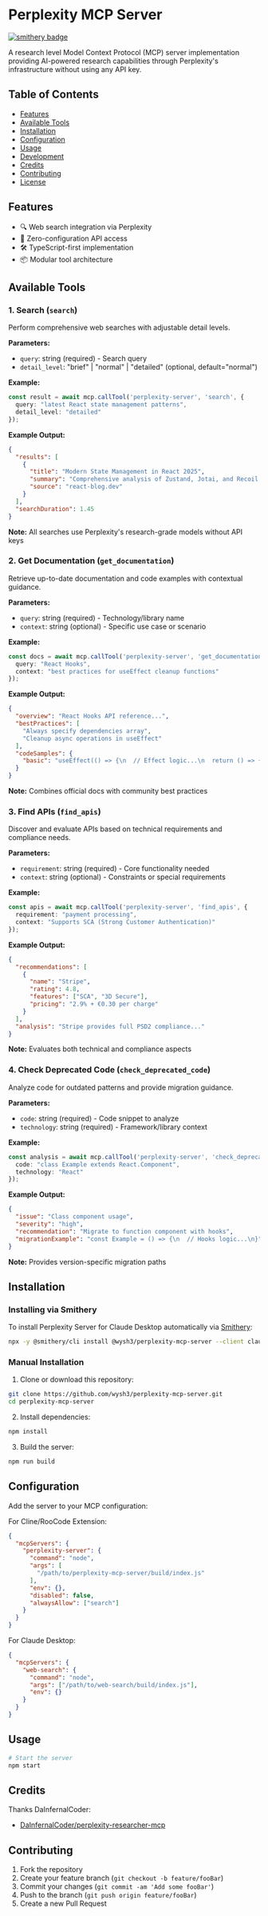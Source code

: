 # Perplexity MCP Server
[![smithery badge](https://smithery.ai/badge/@wysh3/perplexity-mcp-server)](https://smithery.ai/server/@wysh3/perplexity-mcp-server)

A research level Model Context Protocol (MCP) server implementation providing AI-powered research capabilities through Perplexity's infrastructure without using any API key.

## Table of Contents
- [Features](#features)
- [Available Tools](#available-tools)
- [Installation](#installation)
- [Configuration](#configuration)
- [Usage](#usage)
- [Development](#development)
- [Credits](#credits)
- [Contributing](#contributing)
- [License](#license)

## Features
- 🔍 Web search integration via Perplexity
- 🔑 Zero-configuration API access
- 🛠️ TypeScript-first implementation
- 📦 Modular tool architecture

## Available Tools

### 1. Search (`search`)
Perform comprehensive web searches with adjustable detail levels.

**Parameters:**
- `query`: string (required) - Search query
- `detail_level`: "brief" | "normal" | "detailed" (optional, default="normal")

**Example:**
```typescript
const result = await mcp.callTool('perplexity-server', 'search', {
  query: "latest React state management patterns",
  detail_level: "detailed"
});
```

**Example Output:**
```json
{
  "results": [
    {
      "title": "Modern State Management in React 2025",
      "summary": "Comprehensive analysis of Zustand, Jotai, and Recoil...",
      "source": "react-blog.dev"
    }
  ],
  "searchDuration": 1.45
}
```

**Note:** All searches use Perplexity's research-grade models without API keys

### 2. Get Documentation (`get_documentation`)
Retrieve up-to-date documentation and code examples with contextual guidance.

**Parameters:**
- `query`: string (required) - Technology/library name
- `context`: string (optional) - Specific use case or scenario

**Example:**
```typescript
const docs = await mcp.callTool('perplexity-server', 'get_documentation', {
  query: "React Hooks",
  context: "best practices for useEffect cleanup functions"
});
```

**Example Output:**
```json
{
  "overview": "React Hooks API reference...",
  "bestPractices": [
    "Always specify dependencies array",
    "Cleanup async operations in useEffect"
  ],
  "codeSamples": {
    "basic": "useEffect(() => {\n  // Effect logic...\n  return () => {/* Cleanup */};\n}, [deps]);"
  }
}
```

**Note:** Combines official docs with community best practices

### 3. Find APIs (`find_apis`)
Discover and evaluate APIs based on technical requirements and compliance needs.

**Parameters:**
- `requirement`: string (required) - Core functionality needed
- `context`: string (optional) - Constraints or special requirements

**Example:**
```typescript
const apis = await mcp.callTool('perplexity-server', 'find_apis', {
  requirement: "payment processing",
  context: "Supports SCA (Strong Customer Authentication)"
});
```

**Example Output:**
```json
{
  "recommendations": [
    {
      "name": "Stripe",
      "rating": 4.8,
      "features": ["SCA", "3D Secure"],
      "pricing": "2.9% + €0.30 per charge"
    }
  ],
  "analysis": "Stripe provides full PSD2 compliance..."
}
```

**Note:** Evaluates both technical and compliance aspects

### 4. Check Deprecated Code (`check_deprecated_code`)
Analyze code for outdated patterns and provide migration guidance.

**Parameters:**
- `code`: string (required) - Code snippet to analyze
- `technology`: string (required) - Framework/library context

**Example:**
```typescript
const analysis = await mcp.callTool('perplexity-server', 'check_deprecated_code', {
  code: "class Example extends React.Component",
  technology: "React"
});
```

**Example Output:**
```json
{
  "issue": "Class component usage",
  "severity": "high",
  "recommendation": "Migrate to function component with hooks",
  "migrationExample": "const Example = () => {\n  // Hooks logic...\n}"
}
```

**Note:** Provides version-specific migration paths

## Installation

### Installing via Smithery

To install Perplexity Server for Claude Desktop automatically via [Smithery](https://smithery.ai/server/@wysh3/perplexity-mcp-server):

```bash
npx -y @smithery/cli install @wysh3/perplexity-mcp-server --client claude
```

### Manual Installation
1. Clone or download this repository:
```bash
git clone https://github.com/wysh3/perplexity-mcp-server.git
cd perplexity-mcp-server
```

2. Install dependencies:
```bash
npm install
```

3. Build the server:
```bash
npm run build
```

## Configuration

Add the server to your MCP configuration:

For Cline/RooCode Extension:
```json
{
  "mcpServers": {
    "perplexity-server": {
      "command": "node",
      "args": [
        "/path/to/perplexity-mcp-server/build/index.js"
      ],
      "env": {},
      "disabled": false,
      "alwaysAllow": ["search"]
    }
  }
}
```

For Claude Desktop:
```json
{
  "mcpServers": {
    "web-search": {
      "command": "node",
      "args": ["/path/to/web-search/build/index.js"],
      "env": {}
    }
  }
}
```

## Usage
```bash
# Start the server
npm start
```

## Credits

Thanks DaInfernalCoder:
- [DaInfernalCoder/perplexity-researcher-mcp](https://github.com/DaInfernalCoder/perplexity-researcher-mcp)

## Contributing
1. Fork the repository
2. Create your feature branch (`git checkout -b feature/fooBar`)
3. Commit your changes (`git commit -am 'Add some fooBar'`)
4. Push to the branch (`git push origin feature/fooBar`)
5. Create a new Pull Request
